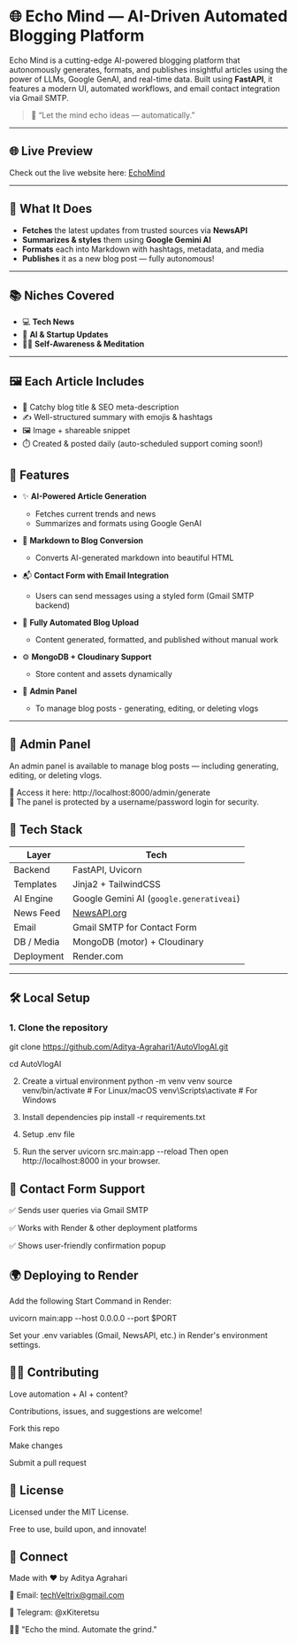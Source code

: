 # 🌐 Echo Mind — AI-Driven Automated Blogging Platform

Echo Mind is a cutting-edge AI-powered blogging platform that autonomously generates, formats, and publishes insightful articles using the power of LLMs, Google GenAI, and real-time data. Built using **FastAPI**, it features a modern UI, automated workflows, and email contact integration via Gmail SMTP.

> 🚀 “Let the mind echo ideas — automatically.”

---

## 🌐 Live Preview

Check out the live website here: [EchoMind](https://echomind-lvlj.onrender.com)

---
## 🧠 What It Does

- **Fetches** the latest updates from trusted sources via **NewsAPI**
- **Summarizes & styles** them using **Google Gemini AI**
- **Formats** each into Markdown with hashtags, metadata, and media
- **Publishes** it as a new blog post — fully autonomous!

---

## 📚 Niches Covered

- 💻 **Tech News**  
- 🤖 **AI & Startup Updates**  
- 🧘‍♂️ **Self-Awareness & Meditation**

 ---

 ## 🖼️ Each Article Includes

- 🎯 Catchy blog title & SEO meta-description  
- ✍️ Well-structured summary with emojis & hashtags  
- 🖼️ Image + shareable snippet  
- ⏱️ Created & posted daily (auto-scheduled support coming soon!)


## 🧠 Features

- ✨ **AI-Powered Article Generation**
  - Fetches current trends and news
  - Summarizes and formats using Google GenAI

- 🎨 **Markdown to Blog Conversion**
  - Converts AI-generated markdown into beautiful HTML

- 📬 **Contact Form with Email Integration**
  - Users can send messages using a styled form (Gmail SMTP backend)

- 📁 **Fully Automated Blog Upload**
  - Content generated, formatted, and published without manual work

- ⚙️ **MongoDB + Cloudinary Support**
  - Store content and assets dynamically  

- 🔐 **Admin Panel**
  - To manage blog posts - generating, editing, or deleting vlogs
---

## 🔐 Admin Panel

An admin panel is available to manage blog posts — including generating, editing, or deleting vlogs.

🔗 Access it here: http://localhost:8000/admin/generate  
🧾 The panel is protected by a username/password login for security.


## 🚧 Tech Stack

| Layer       | Tech                         |
|------------|------------------------------|
| Backend     | FastAPI, Uvicorn             |
| Templates   | Jinja2 + TailwindCSS         |
| AI Engine   | Google Gemini AI (`google.generativeai`)  
| News Feed   | [NewsAPI.org](https://newsapi.org)  
| Email       | Gmail SMTP for Contact Form  |
| DB / Media  | MongoDB (motor) + Cloudinary |
| Deployment  | Render.com                   |

---

## 🛠️ Local Setup

### 1. Clone the repository

 git clone https://github.com/Aditya-Agrahari1/AutoVlogAI.git
 
 cd AutoVlogAI

2. Create a virtual environment
python -m venv venv
source venv/bin/activate    # For Linux/macOS
venv\Scripts\activate       # For Windows

3. Install dependencies
pip install -r requirements.txt

4. Setup .env file

5. Run the server
uvicorn src.main:app --reload
Then open http://localhost:8000 in your browser.

## 📨 Contact Form Support
✅ Sends user queries via Gmail SMTP

✅ Works with Render & other deployment platforms

✅ Shows user-friendly confirmation popup


## 🌍 Deploying to Render
Add the following Start Command in Render:

uvicorn main:app --host 0.0.0.0 --port $PORT

Set your .env variables (Gmail, NewsAPI, etc.) in Render's environment settings.

## 🧑‍💻 Contributing
Love automation + AI + content?

Contributions, issues, and suggestions are welcome!

Fork this repo

Make changes

Submit a pull request


## 📜 License
Licensed under the MIT License.

Free to use, build upon, and innovate!

## 🔗 Connect
Made with ❤️ by Aditya Agrahari

📩 Email: techVeltrix@gmail.com

📲 Telegram: @xKiteretsu

🧘‍♂️ "Echo the mind. Automate the grind."
